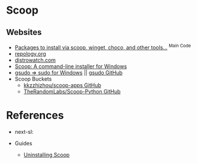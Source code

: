 # Scoop

## Websites

* [Packages to install via scoop, winget, choco, and other tools...](https://gist.github.com/mikepruett3/7ca6518051383ee14f9cf8ae63ba18a7) <sup>Main Code</sup>
* [repology.org](https://repology.org/)
* [distrowatch.com](https://distrowatch.com/)
* [Scoop: A command-line installer for Windows](https://scoop.sh/)
* [gsudo => sudo for Windows](https://gerardog.github.io/gsudo/) || [gsudo GitHub](https://github.com/gerardog/gsudo)
* Scoop Buckets
  * [kkzzhizhou/scoop-apps GitHub](https://github.com/kkzzhizhou/scoop-apps)
  * [TheRandomLabs/Scoop-Python GitHub](https://github.com/TheRandomLabs/Scoop-Python)

# References

* next-sl: 

* Guides
  * [Uninstalling Scoop](https://github.com/ScoopInstaller/Scoop/wiki/Uninstalling-Scoop)

